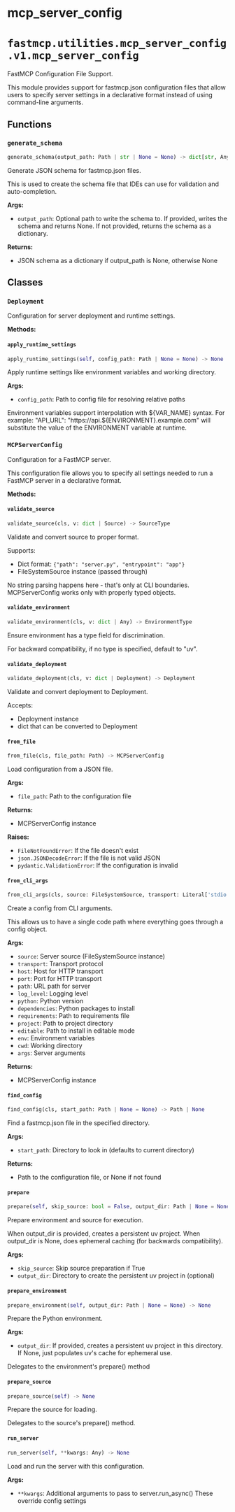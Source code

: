 # mcp_server_config

# `fastmcp.utilities.mcp_server_config.v1.mcp_server_config`

FastMCP Configuration File Support.

This module provides support for fastmcp.json configuration files that allow
users to specify server settings in a declarative format instead of using
command-line arguments.

## Functions

### `generate_schema` <sup><a href="https://github.com/jlowin/fastmcp/blob/main/src/fastmcp/utilities/mcp_server_config/v1/mcp_server_config.py#L415" target="_blank"><Icon icon="github" style="width: 14px; height: 14px;" /></a></sup>

```python
generate_schema(output_path: Path | str | None = None) -> dict[str, Any] | None
```

Generate JSON schema for fastmcp.json files.

This is used to create the schema file that IDEs can use for
validation and auto-completion.

**Args:**

* `output_path`: Optional path to write the schema to. If provided,
  writes the schema and returns None. If not provided,
  returns the schema as a dictionary.

**Returns:**

* JSON schema as a dictionary if output\_path is None, otherwise None

## Classes

### `Deployment` <sup><a href="https://github.com/jlowin/fastmcp/blob/main/src/fastmcp/utilities/mcp_server_config/v1/mcp_server_config.py#L36" target="_blank"><Icon icon="github" style="width: 14px; height: 14px;" /></a></sup>

Configuration for server deployment and runtime settings.

**Methods:**

#### `apply_runtime_settings` <sup><a href="https://github.com/jlowin/fastmcp/blob/main/src/fastmcp/utilities/mcp_server_config/v1/mcp_server_config.py#L85" target="_blank"><Icon icon="github" style="width: 14px; height: 14px;" /></a></sup>

```python
apply_runtime_settings(self, config_path: Path | None = None) -> None
```

Apply runtime settings like environment variables and working directory.

**Args:**

* `config_path`: Path to config file for resolving relative paths

Environment variables support interpolation with ${VAR_NAME} syntax.
For example: "API_URL": "https://api.${ENVIRONMENT}.example.com"
will substitute the value of the ENVIRONMENT variable at runtime.

### `MCPServerConfig` <sup><a href="https://github.com/jlowin/fastmcp/blob/main/src/fastmcp/utilities/mcp_server_config/v1/mcp_server_config.py#L134" target="_blank"><Icon icon="github" style="width: 14px; height: 14px;" /></a></sup>

Configuration for a FastMCP server.

This configuration file allows you to specify all settings needed to run
a FastMCP server in a declarative format.

**Methods:**

#### `validate_source` <sup><a href="https://github.com/jlowin/fastmcp/blob/main/src/fastmcp/utilities/mcp_server_config/v1/mcp_server_config.py#L183" target="_blank"><Icon icon="github" style="width: 14px; height: 14px;" /></a></sup>

```python
validate_source(cls, v: dict | Source) -> SourceType
```

Validate and convert source to proper format.

Supports:

* Dict format: `{"path": "server.py", "entrypoint": "app"}`
* FileSystemSource instance (passed through)

No string parsing happens here - that's only at CLI boundaries.
MCPServerConfig works only with properly typed objects.

#### `validate_environment` <sup><a href="https://github.com/jlowin/fastmcp/blob/main/src/fastmcp/utilities/mcp_server_config/v1/mcp_server_config.py#L199" target="_blank"><Icon icon="github" style="width: 14px; height: 14px;" /></a></sup>

```python
validate_environment(cls, v: dict | Any) -> EnvironmentType
```

Ensure environment has a type field for discrimination.

For backward compatibility, if no type is specified, default to "uv".

#### `validate_deployment` <sup><a href="https://github.com/jlowin/fastmcp/blob/main/src/fastmcp/utilities/mcp_server_config/v1/mcp_server_config.py#L210" target="_blank"><Icon icon="github" style="width: 14px; height: 14px;" /></a></sup>

```python
validate_deployment(cls, v: dict | Deployment) -> Deployment
```

Validate and convert deployment to Deployment.

Accepts:

* Deployment instance
* dict that can be converted to Deployment

#### `from_file` <sup><a href="https://github.com/jlowin/fastmcp/blob/main/src/fastmcp/utilities/mcp_server_config/v1/mcp_server_config.py#L223" target="_blank"><Icon icon="github" style="width: 14px; height: 14px;" /></a></sup>

```python
from_file(cls, file_path: Path) -> MCPServerConfig
```

Load configuration from a JSON file.

**Args:**

* `file_path`: Path to the configuration file

**Returns:**

* MCPServerConfig instance

**Raises:**

* `FileNotFoundError`: If the file doesn't exist
* `json.JSONDecodeError`: If the file is not valid JSON
* `pydantic.ValidationError`: If the configuration is invalid

#### `from_cli_args` <sup><a href="https://github.com/jlowin/fastmcp/blob/main/src/fastmcp/utilities/mcp_server_config/v1/mcp_server_config.py#L246" target="_blank"><Icon icon="github" style="width: 14px; height: 14px;" /></a></sup>

```python
from_cli_args(cls, source: FileSystemSource, transport: Literal['stdio', 'http', 'sse', 'streamable-http'] | None = None, host: str | None = None, port: int | None = None, path: str | None = None, log_level: Literal['DEBUG', 'INFO', 'WARNING', 'ERROR', 'CRITICAL'] | None = None, python: str | None = None, dependencies: list[str] | None = None, requirements: str | None = None, project: str | None = None, editable: str | None = None, env: dict[str, str] | None = None, cwd: str | None = None, args: list[str] | None = None) -> MCPServerConfig
```

Create a config from CLI arguments.

This allows us to have a single code path where everything
goes through a config object.

**Args:**

* `source`: Server source (FileSystemSource instance)
* `transport`: Transport protocol
* `host`: Host for HTTP transport
* `port`: Port for HTTP transport
* `path`: URL path for server
* `log_level`: Logging level
* `python`: Python version
* `dependencies`: Python packages to install
* `requirements`: Path to requirements file
* `project`: Path to project directory
* `editable`: Path to install in editable mode
* `env`: Environment variables
* `cwd`: Working directory
* `args`: Server arguments

**Returns:**

* MCPServerConfig instance

#### `find_config` <sup><a href="https://github.com/jlowin/fastmcp/blob/main/src/fastmcp/utilities/mcp_server_config/v1/mcp_server_config.py#L323" target="_blank"><Icon icon="github" style="width: 14px; height: 14px;" /></a></sup>

```python
find_config(cls, start_path: Path | None = None) -> Path | None
```

Find a fastmcp.json file in the specified directory.

**Args:**

* `start_path`: Directory to look in (defaults to current directory)

**Returns:**

* Path to the configuration file, or None if not found

#### `prepare` <sup><a href="https://github.com/jlowin/fastmcp/blob/main/src/fastmcp/utilities/mcp_server_config/v1/mcp_server_config.py#L342" target="_blank"><Icon icon="github" style="width: 14px; height: 14px;" /></a></sup>

```python
prepare(self, skip_source: bool = False, output_dir: Path | None = None) -> None
```

Prepare environment and source for execution.

When output\_dir is provided, creates a persistent uv project.
When output\_dir is None, does ephemeral caching (for backwards compatibility).

**Args:**

* `skip_source`: Skip source preparation if True
* `output_dir`: Directory to create the persistent uv project in (optional)

#### `prepare_environment` <sup><a href="https://github.com/jlowin/fastmcp/blob/main/src/fastmcp/utilities/mcp_server_config/v1/mcp_server_config.py#L363" target="_blank"><Icon icon="github" style="width: 14px; height: 14px;" /></a></sup>

```python
prepare_environment(self, output_dir: Path | None = None) -> None
```

Prepare the Python environment.

**Args:**

* `output_dir`: If provided, creates a persistent uv project in this directory.
  If None, just populates uv's cache for ephemeral use.

Delegates to the environment's prepare() method

#### `prepare_source` <sup><a href="https://github.com/jlowin/fastmcp/blob/main/src/fastmcp/utilities/mcp_server_config/v1/mcp_server_config.py#L374" target="_blank"><Icon icon="github" style="width: 14px; height: 14px;" /></a></sup>

```python
prepare_source(self) -> None
```

Prepare the source for loading.

Delegates to the source's prepare() method.

#### `run_server` <sup><a href="https://github.com/jlowin/fastmcp/blob/main/src/fastmcp/utilities/mcp_server_config/v1/mcp_server_config.py#L381" target="_blank"><Icon icon="github" style="width: 14px; height: 14px;" /></a></sup>

```python
run_server(self, **kwargs: Any) -> None
```

Load and run the server with this configuration.

**Args:**

* `**kwargs`: Additional arguments to pass to server.run\_async()
  These override config settings
